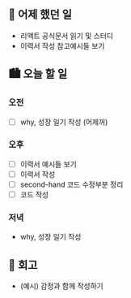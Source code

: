 ## 🌃 어제 했던 일

- 리액트 공식문서 읽기 및 스터디
- 이력서 작성 참고예시들 보기

## 🏙️ 오늘 할 일

### 오전

- [ ] why, 성장 일기 작성 (어제꺼)

### 오후

- [ ] 이력서 예시들 보기
- [ ] 이력서 작성
- [ ] second-hand 코드 수정부분 정리
- [ ] 코드 작성

### 저녁

- why, 성장 일기 작성

## 🌆 회고
- (예시) 감정과 함께 작성하기